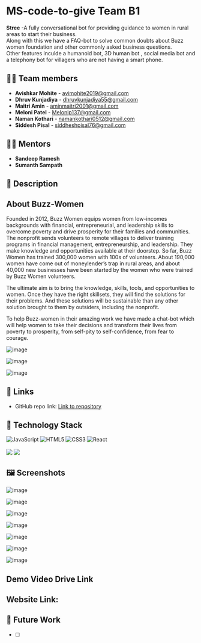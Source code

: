 # **MS-code-to-give Team B1**

<div>
   <strong>Stree</strong> -A fully conversational bot for providing guidance to women in rural areas to start their business.
  <br>
   Along with this we have a FAQ-bot to solve common doubts about Buzz women foundation and other commonly asked business questions.
  <br>
  Other features inculde a humanoid bot, 3D human bot , social media bot and a telephony bot for villagers who are not having a smart phone.
<!--   <a href="https://github.com/Neel-Shah-29/SOCIABLAST/stargazers"><img alt="GitHub issues" src="https://img.shields.io/github/stars/Neel-Shah-29/SOCIABLAST"></a>
  <a href="https://github.com/Neel-Shah-29/SOCIABLAST/network/members"><img alt="GitHub stars" src="https://img.shields.io/github/forks/Neel-Shah-29/SOCIABLAST"></a>
  <a href="https://github.com/Neel-Shah-29/SOCIABLAST/issues"><img alt="GitHub contributors" src="https://img.shields.io/github/issues/Neel-Shah-29/SOCIABLAST"></a>
    <img src="https://komarev.com/ghpvc/?username=SOCIABLAST&label=Project%20views&color=0e75b6&style=flat"
    alt="adam-pw" />  -->
</div>



## 👩‍💻 Team members

- **Avishkar Mohite** - avimohite2019@gmail.com
- **Dhruv Kunjadiya** - dhruvkunjadiya55@gmail.com
- **Maitri Amin** -  aminmaitri2001@gmail.com
- **Meloni Patel** - Melonip137@gmail.com
- **Naman Kothari** - namankothari0512@gmail.com 
- **Siddesh Pisal** - siddheshpisal76@gmail.com


## 👨‍🏫 Mentors

- **Sandeep Ramesh**
- **Sumanth Sampath**


## 📝 Description

## About Buzz-Women

Founded in 2012, Buzz Women equips women from low-incomes backgrounds with financial, entrepreneurial, and leadership skills to
overcome poverty and drive prosperity for their families and communities.
The nonprofit sends volunteers to remote villages to deliver training programs in financial management, entrepreneurship, and
leadership. They make knowledge and opportunities available at their doorstep. So far, Buzz Women has trained 300,000 women with
100s of volunteers. About 190,000 women have come out of moneylender’s trap in rural areas, and about 40,000 new businesses have
been started by the women who were trained by Buzz Women volunteers.

The ultimate aim is to bring the knowledge, skills, tools, and opportunities to women. Once they have the right skillsets, they will find the
solutions for their problems. And these solutions will be sustainable than any other solution brought to them by outsiders, including the
nonprofit.

To help Buzz-women in their amazing work we have made a chat-bot which will help women to take their decisions and transform their lives from poverty to prosperity, from self-pity to self-confidence, from fear to courage. 


![image](https://user-images.githubusercontent.com/84779934/173289585-3eb1d7ef-428a-4e60-8ca6-8a53fa5854c5.png)

![image](https://user-images.githubusercontent.com/84779934/173289693-045bee3e-2b77-4cfa-a438-5b64a93670ba.png)

![image](https://user-images.githubusercontent.com/84779934/173289839-4e82fe7a-6b83-4eff-b8b5-ecfa20a87a57.png)


## 🔗 Links

- GitHub repo link: [Link to repository](https://github.com/Ciphercrypt/MS-code-to-give)

## 🤖 Technology Stack

![JavaScript](https://img.shields.io/badge/-JavaScript-%23F7DF1C?style=flat-square&logo=javascript&logoColor=000000&labelColor=%23F7DF1C&color=%23FFCE5A)
![HTML5](https://img.shields.io/badge/-HTML5-%23E44D27?style=flat-square&logo=html5&logoColor=ffffff)
![CSS3](https://img.shields.io/badge/-CSS3-%231572B6?style=flat-square&logo=css3)
![React](https://img.shields.io/badge/-React-61DAFB?style=flat-square&logo=react&logoColor=ffffff)
<br>
<br>
<img src="https://img.shields.io/badge/dialogflow-FF9800?style=for-the-badge&logo=dialogflow&logoColor=white" /> 
<img src="https://img.shields.io/badge/Flask-000000?style=for-the-badge&logo=flask&logoColor=white" />



## 🖼 Screenshots

![image](https://user-images.githubusercontent.com/84779934/173290571-5ca3dd34-b5e0-4e86-ae2a-889c95d59ef8.png)

![image](https://user-images.githubusercontent.com/84779934/173290630-bdda42e9-651b-4e64-b6db-7c1aa975e42b.png)

![image](https://user-images.githubusercontent.com/84779934/173290686-e3b57c28-0939-4bdc-805a-471f35523f31.png)

![image](https://user-images.githubusercontent.com/84779934/173291172-f4cf0257-108f-4288-a716-c9a3eb2368c6.png)

![image](https://user-images.githubusercontent.com/84779934/173291419-2d7fa363-a4ac-482e-af0e-5028faa95349.png)

![image](https://user-images.githubusercontent.com/84779934/173291839-9304d13a-a6cc-44ad-82e3-4ebcda3132ac.png)

![image](https://user-images.githubusercontent.com/84779934/173297357-1fd0439b-0402-4543-aae4-4f5c6ff5c5fb.png)





## Demo Video Drive Link


## Website Link:


## 🔮 Future Work

- [ ] 
